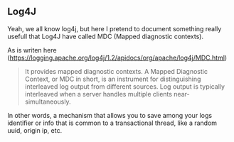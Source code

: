 ## Log4J 

Yeah, we all know log4j, but here I pretend to document something really usefull that Log4J have called MDC (Mapped diagnostic contexts). 

As is writen here (https://logging.apache.org/log4j/1.2/apidocs/org/apache/log4j/MDC.html) 

> It provides mapped diagnostic contexts. A Mapped Diagnostic Context, or MDC in short, is an instrument for distinguishing interleaved log output from different sources. Log output is typically interleaved when a server handles multiple clients near-simultaneously.

In other words, a mechanism that allows you to save among your logs identifier or info that is common to a transactional thread, like a random uuid, origin ip, etc.

